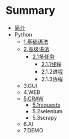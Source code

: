 # Summary

* [简介](README.md)
* Python
    * [1.基础语法](Python/基础语法/basis.md)
    * [2.高级语法](Python/高级语法/advanced.md)
        * [2.1多任务](Python/高级语法/多任务/introduction.md)
            * [2.1.1线程](Python/高级语法/多任务/线程/thread.md)
            * 2.1.2进程
            * 2.1.3协程
    * 3.GUI
    * 4.WEB
    * [5.CRAW](Python/爬虫/introduction.md)
        * [5.1requests](Python/爬虫/request.md)
        * 5.2selenium
        * 5.3scrapy
    * 6.AI
    * 7.DEMO

